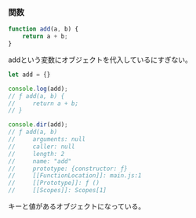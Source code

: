 ### 関数
```js
function add(a, b) {
    return a + b;
}
```
addという変数にオブジェクトを代入しているにすぎない。
```js
let add = {}
```

```js
console.log(add);
// ƒ add(a, b) {
//     return a + b;
// }
```
```js
console.dir(add);
// ƒ add(a, b)
//     arguments: null
//     caller: null
//     length: 2
//     name: "add"
//     prototype: {constructor: ƒ}
//     [[FunctionLocation]]: main.js:1
//     [[Prototype]]: ƒ ()
//     [[Scopes]]: Scopes[1]
```
キーと値があるオブジェクトになっている。